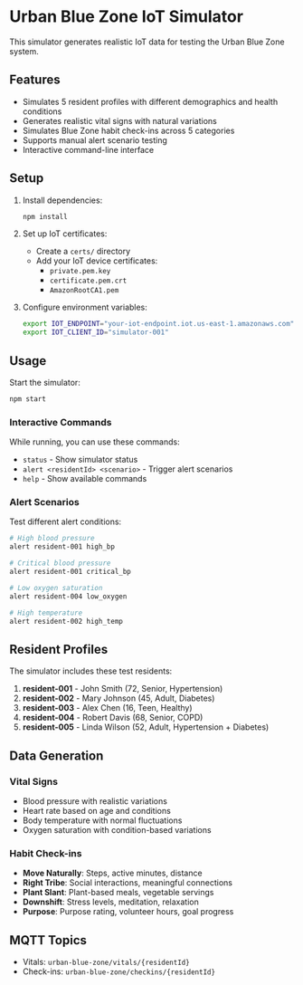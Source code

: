 # Urban Blue Zone IoT Simulator

This simulator generates realistic IoT data for testing the Urban Blue Zone system.

## Features

- Simulates 5 resident profiles with different demographics and health conditions
- Generates realistic vital signs with natural variations
- Simulates Blue Zone habit check-ins across 5 categories
- Supports manual alert scenario testing
- Interactive command-line interface

## Setup

1. Install dependencies:
   ```bash
   npm install
   ```

2. Set up IoT certificates:
   - Create a `certs/` directory
   - Add your IoT device certificates:
     - `private.pem.key`
     - `certificate.pem.crt`
     - `AmazonRootCA1.pem`

3. Configure environment variables:
   ```bash
   export IOT_ENDPOINT="your-iot-endpoint.iot.us-east-1.amazonaws.com"
   export IOT_CLIENT_ID="simulator-001"
   ```

## Usage

Start the simulator:
```bash
npm start
```

### Interactive Commands

While running, you can use these commands:

- `status` - Show simulator status
- `alert <residentId> <scenario>` - Trigger alert scenarios
- `help` - Show available commands

### Alert Scenarios

Test different alert conditions:

```bash
# High blood pressure
alert resident-001 high_bp

# Critical blood pressure
alert resident-001 critical_bp

# Low oxygen saturation
alert resident-004 low_oxygen

# High temperature
alert resident-002 high_temp
```

## Resident Profiles

The simulator includes these test residents:

1. **resident-001** - John Smith (72, Senior, Hypertension)
2. **resident-002** - Mary Johnson (45, Adult, Diabetes)
3. **resident-003** - Alex Chen (16, Teen, Healthy)
4. **resident-004** - Robert Davis (68, Senior, COPD)
5. **resident-005** - Linda Wilson (52, Adult, Hypertension + Diabetes)

## Data Generation

### Vital Signs
- Blood pressure with realistic variations
- Heart rate based on age and conditions
- Body temperature with normal fluctuations
- Oxygen saturation with condition-based variations

### Habit Check-ins
- **Move Naturally**: Steps, active minutes, distance
- **Right Tribe**: Social interactions, meaningful connections
- **Plant Slant**: Plant-based meals, vegetable servings
- **Downshift**: Stress levels, meditation, relaxation
- **Purpose**: Purpose rating, volunteer hours, goal progress

## MQTT Topics

- Vitals: `urban-blue-zone/vitals/{residentId}`
- Check-ins: `urban-blue-zone/checkins/{residentId}`